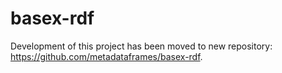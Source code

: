 # basex-rdf
Development of this project has been moved to new repository: https://github.com/metadataframes/basex-rdf.
